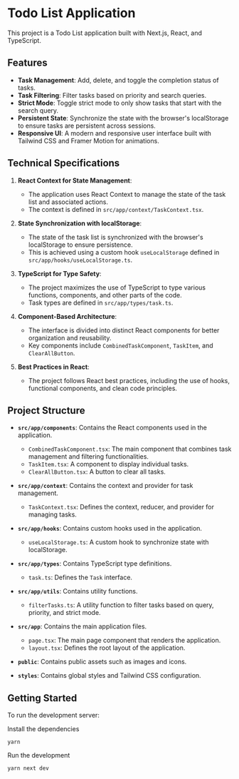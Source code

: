 # Todo List Application

This project is a Todo List application built with Next.js, React, and TypeScript.

## Features

- **Task Management**: Add, delete, and toggle the completion status of tasks.
- **Task Filtering**: Filter tasks based on priority and search queries.
- **Strict Mode**: Toggle strict mode to only show tasks that start with the search query.
- **Persistent State**: Synchronize the state with the browser's localStorage to ensure tasks are persistent across sessions.
- **Responsive UI**: A modern and responsive user interface built with Tailwind CSS and Framer Motion for animations.

## Technical Specifications

1. **React Context for State Management**:
   - The application uses React Context to manage the state of the task list and associated actions.
   - The context is defined in `src/app/context/TaskContext.tsx`.

2. **State Synchronization with localStorage**:
   - The state of the task list is synchronized with the browser's localStorage to ensure persistence.
   - This is achieved using a custom hook `useLocalStorage` defined in `src/app/hooks/useLocalStorage.ts`.

3. **TypeScript for Type Safety**:
   - The project maximizes the use of TypeScript to type various functions, components, and other parts of the code.
   - Task types are defined in `src/app/types/task.ts`.

4. **Component-Based Architecture**:
   - The interface is divided into distinct React components for better organization and reusability.
   - Key components include `CombinedTaskComponent`, `TaskItem`, and `ClearAllButton`.

5. **Best Practices in React**:
   - The project follows React best practices, including the use of hooks, functional components, and clean code principles.

## Project Structure

- **`src/app/components`**: Contains the React components used in the application.
  - `CombinedTaskComponent.tsx`: The main component that combines task management and filtering functionalities.
  - `TaskItem.tsx`: A component to display individual tasks.
  - `ClearAllButton.tsx`: A button to clear all tasks.

- **`src/app/context`**: Contains the context and provider for task management.
  - `TaskContext.tsx`: Defines the context, reducer, and provider for managing tasks.

- **`src/app/hooks`**: Contains custom hooks used in the application.
  - `useLocalStorage.ts`: A custom hook to synchronize state with localStorage.

- **`src/app/types`**: Contains TypeScript type definitions.
  - `task.ts`: Defines the `Task` interface.

- **`src/app/utils`**: Contains utility functions.
  - `filterTasks.ts`: A utility function to filter tasks based on query, priority, and strict mode.

- **`src/app`**: Contains the main application files.
  - `page.tsx`: The main page component that renders the application.
  - `layout.tsx`: Defines the root layout of the application.

- **`public`**: Contains public assets such as images and icons.

- **`styles`**: Contains global styles and Tailwind CSS configuration.

## Getting Started

To run the development server:

Install the dependencies
```
yarn
```

Run the development
```
yarn next dev
```